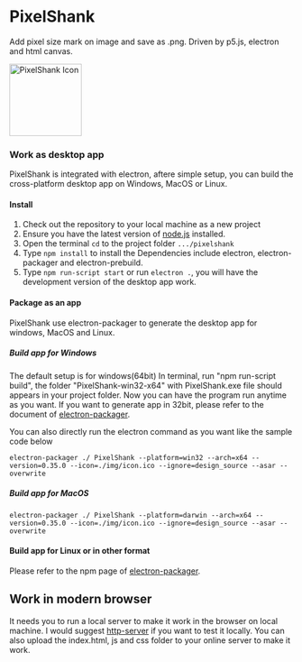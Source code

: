 # PixelShank
Add pixel size mark on image and save as .png. Driven by p5.js, electron and html canvas.


<img src="https://github.com/witmin/PixelShank/blob/master/img/icon.png?raw=true" alt="PixelShank Icon" width="128" />

### Work as desktop app
PixelShank is integrated with electron, aftere simple setup, you can build the cross-platform desktop app on Windows, MacOS or Linux.

#### Install
1. Check out the repository to your local machine as a new project
2. Ensure you have the latest version of [node.js](https://nodejs.org/en/) installed.
3. Open the terminal `cd` to the project folder `.../pixelshank`
4. Type `npm install` to install the Dependencies include electron, electron-packager and electron-prebuild.
5. Type `npm run-script start` or run `electron .`, you will have the development version of the desktop app work.  

#### Package as an app
PixelShank use electron-packager to generate the desktop app for windows, MacOS and Linux.
 
##### Build app for Windows
The default setup is for windows(64bit)
In terminal, run "npm run-script build", the folder "PixelShank-win32-x64" with PixelShank.exe file should appears in your project folder. Now you can have the program run anytime as you want.
If you want to generate app in 32bit, please refer to the document of [electron-packager](https://github.com/maxogden/electron-packager).

You can also directly run the electron command as you want like the sample code below

```
electron-packager ./ PixelShank --platform=win32 --arch=x64 --version=0.35.0 --icon=./img/icon.ico --ignore=design_source --asar --overwrite
```

##### Build app for MacOS
```
electron-packager ./ PixelShank --platform=darwin --arch=x64 --version=0.35.0 --icon=./img/icon.ico --ignore=design_source --asar --overwrite
```

#### Build app for Linux or in other format
Please refer to the npm page of [electron-packager](https://www.npmjs.com/package/electron-packager).


## Work in modern browser
It needs you to run a local server to make it work in the browser on local machine. I would suggest [http-server](https://www.npmjs.com/package/http-server) if you want to test it locally. 
You can also upload the index.html, js and css folder to your online server to make it work.
